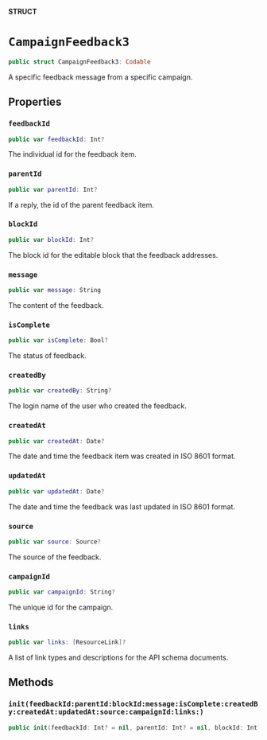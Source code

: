 **STRUCT**

# `CampaignFeedback3`

```swift
public struct CampaignFeedback3: Codable
```

A specific feedback message from a specific campaign.

## Properties
### `feedbackId`

```swift
public var feedbackId: Int?
```

The individual id for the feedback item.

### `parentId`

```swift
public var parentId: Int?
```

If a reply, the id of the parent feedback item.

### `blockId`

```swift
public var blockId: Int?
```

The block id for the editable block that the feedback addresses.

### `message`

```swift
public var message: String
```

The content of the feedback.

### `isComplete`

```swift
public var isComplete: Bool?
```

The status of feedback.

### `createdBy`

```swift
public var createdBy: String?
```

The login name of the user who created the feedback.

### `createdAt`

```swift
public var createdAt: Date?
```

The date and time the feedback item was created in ISO 8601 format.

### `updatedAt`

```swift
public var updatedAt: Date?
```

The date and time the feedback was last updated in ISO 8601 format.

### `source`

```swift
public var source: Source?
```

The source of the feedback.

### `campaignId`

```swift
public var campaignId: String?
```

The unique id for the campaign.

### `links`

```swift
public var links: [ResourceLink]?
```

A list of link types and descriptions for the API schema documents.

## Methods
### `init(feedbackId:parentId:blockId:message:isComplete:createdBy:createdAt:updatedAt:source:campaignId:links:)`

```swift
public init(feedbackId: Int? = nil, parentId: Int? = nil, blockId: Int? = nil, message: String, isComplete: Bool? = nil, createdBy: String? = nil, createdAt: Date? = nil, updatedAt: Date? = nil, source: Source? = nil, campaignId: String? = nil, links: [ResourceLink]? = nil)
```
